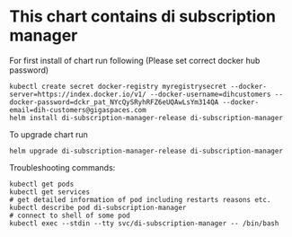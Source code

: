 # This chart contains di subscription manager

For first install of chart run following
(Please set correct docker hub password)
```shell
kubectl create secret docker-registry myregistrysecret --docker-server=https://index.docker.io/v1/ --docker-username=dihcustomers --docker-password=dckr_pat_NYcQySRyhRFZ6eUQAwLsYm314QA --docker-email=dih-customers@gigaspaces.com
helm install di-subscription-manager-release di-subscription-manager
```

To upgrade chart run
```shell
helm upgrade di-subscription-manager-release di-subscription-manager
```

Troubleshooting commands:
```shell
kubectl get pods
kubectl get services
# get detailed information of pod including restarts reasons etc.
kubectl describe pod di-subscription-manager
# connect to shell of some pod
kubectl exec --stdin --tty svc/di-subscription-manager -- /bin/bash
```
